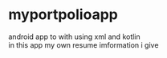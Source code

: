 # myportpolioapp
android app to with using xml and kotlin
<br>
in this app my own resume imformation i give 

